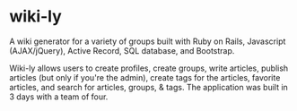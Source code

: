 # wiki-ly

A wiki generator for a variety of groups built with Ruby on Rails, Javascript (AJAX/jQuery), Active Record, SQL database, and Bootstrap.

Wiki-ly allows users to create profiles, create groups, write articles, publish articles (but only if you're the admin), create tags for the articles, favorite articles, and search for articles, groups, & tags.  The application was built in 3 days with a team of four.  
